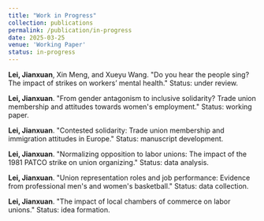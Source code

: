 ```yaml
---
title: "Work in Progress"
collection: publications
permalink: /publication/in-progress
date: 2025-03-25
venue: 'Working Paper'
status: in-progress
---
```

**Lei, Jianxuan**, Xin Meng, and Xueyu Wang. "Do you hear the people sing? The impact of strikes on workers’ mental health." Status: under review.

**Lei, Jianxuan**. "From gender antagonism to inclusive solidarity? Trade union membership and attitudes towards women's employment." Status: working paper.

**Lei, Jianxuan**. "Contested solidarity: Trade union membership and immigration attitudes in Europe." Status: manuscript development.

**Lei, Jianxuan**. "Normalizing opposition to labor unions: The impact of the 1981 PATCO strike on union organizing." Status: data analysis.

**Lei, Jianxuan**. "Union representation roles and job performance: Evidence from professional men's and women's basketball." Status: data collection.

**Lei, Jianxuan**. "The impact of local chambers of commerce on labor unions." Status: idea formation.

